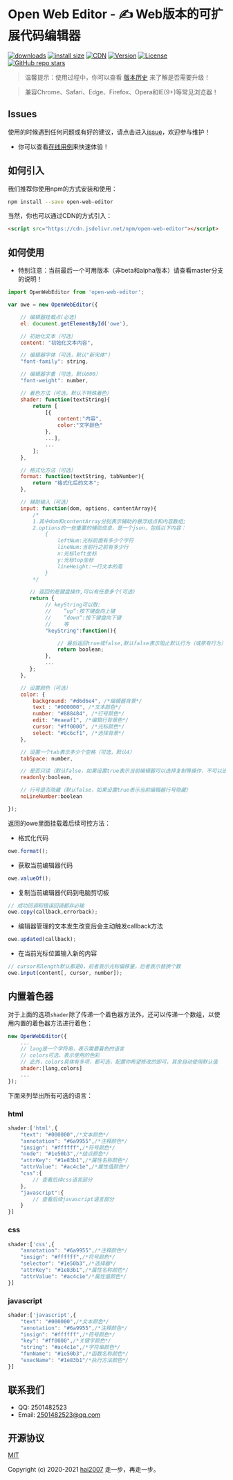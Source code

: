 # Open Web Editor - ✍️ Web版本的可扩展代码编辑器

<p>
  <a href="https://hai2007.gitee.io/npm-downloads?interval=7&packages=open-web-editor"><img src="https://img.shields.io/npm/dm/open-web-editor.svg" alt="downloads"></a>
  <a href="https://packagephobia.now.sh/result?p=open-web-editor"><img src="https://packagephobia.now.sh/badge?p=open-web-editor" alt="install size"></a>
  <a href="https://www.jsdelivr.com/package/npm/open-web-editor"><img src="https://data.jsdelivr.com/v1/package/npm/open-web-editor/badge" alt="CDN"></a>
  <a href="https://www.npmjs.com/package/open-web-editor"><img src="https://img.shields.io/npm/v/open-web-editor.svg" alt="Version"></a>
  <a href="https://github.com/hai2007/Open-Web-Editor/blob/master/LICENSE"><img src="https://img.shields.io/npm/l/open-web-editor.svg" alt="License"></a>
  <a href="https://github.com/hai2007/Open-Web-Editor" target='_blank'>
        <img alt="GitHub repo stars" src="https://img.shields.io/github/stars/hai2007/Open-Web-Editor?style=social">
    </a>
</p>

> 温馨提示：使用过程中，你可以查看 [版本历史](./CHANGELOG) 来了解是否需要升级！

> 兼容Chrome、Safari、Edge、Firefox、Opera和IE(9+)等常见浏览器！

## Issues
使用的时候遇到任何问题或有好的建议，请点击进入[issue](https://github.com/hai2007/Open-Web-Editor/issues)，欢迎参与维护！

- 你可以查看[在线用例](https://hai2007.gitee.io/open-web-editor/test/index.html)来快速体验！

## 如何引入

我们推荐你使用npm的方式安装和使用：

```bash
npm install --save open-web-editor
```

当然，你也可以通过CDN的方式引入：

```html
<script src="https://cdn.jsdelivr.net/npm/open-web-editor"></script>
```

## 如何使用

- 特别注意：当前最后一个可用版本（非beta和alpha版本）请查看master分支的说明！

```js
import OpenWebEditor from 'open-web-editor';

var owe = new OpenWebEditor({

    // 编辑器挂载点(必选)
    el: document.getElementById('owe'),

    // 初始化文本（可选）
    content: "初始化文本内容",

    // 编辑器字体（可选，默认"新宋体"）
    "font-family": string,

    // 编辑器字重（可选，默认600）
    "font-weight": number,

    // 着色方法（可选，默认不特殊着色）
    shader: function(textString){
        return [
            [{
                content:"内容",
                color:"文字颜色"
            },
            ...],
            ...
        ];
    },

    // 格式化方法（可选）
    format: function(textString, tabNumber){
        return "格式化后的文本";
    },

    // 辅助输入（可选）
    input: function(dom, options, contentArray){
        /*
        1.其中dom和contentArray分别表示辅助的悬浮结点和内容数组;
        2.options的一些重要的辅助信息，是一个json，包括以下内容：
            {
                leftNum:光标前面有多少个字符
                lineNum:当前行之前有多少行
                x:光标left坐标
                y:光标top坐标
                lineHeight:一行文本的高
            }
        */

       // 返回的是键盘操作,可以有任意多个(可选)
       return {
            // keyString可以取:
            //    ”up“:按下键盘向上键
            //    ”down“:按下键盘向下键
            //    等
            "keyString":function(){

                // 最后返回true或false,默认false表示阻止默认行为（或原有行为）
                return boolean;
            },
            ...
       };
    },

    // 设置颜色（可选）
    color: {
        background: "#d6d6e4", /*编辑器背景*/
        text : "#000000", /*文本颜色*/
        number: "#888484", /*行号颜色*/
        edit: "#eaeaf1", /*编辑行背景色*/
        cursor: "#ff0000", /*光标颜色*/
        select: "#6c6cf1", /*选择背景*/
    },

    // 设置一个tab表示多少个空格（可选，默认4）
    tabSpace: number,

    // 是否只读（默认false，如果设置true表示当前编辑器可以选择复制等操作，不可以进行内容修改）
    readonly:boolean,

    // 行号是否隐藏（默认false，如果设置true表示当前编辑器行号隐藏）
    noLineNumber:boolean

});
```

返回的owe里面挂载着后续可控方法：

- 格式化代码

```js
owe.format();
```

- 获取当前编辑器代码

```js
owe.valueOf();
```

- 复制当前编辑器代码到电脑剪切板

```js
// 成功回调和错误回调都非必输
owe.copy(callback,errorback);
```

- 编辑器管理的文本发生改变后会主动触发callback方法

```js
owe.updated(callback);
```

- 在当前光标位置输入新的内容

```js
// cursor和length默认都是0，前者表示光标偏移量，后者表示替换个数
owe.input(content[, cursor, number]);
```

## 内置着色器

对于上面的选项```shader```除了传递一个着色器方法外，还可以传递一个数组，以使用内置的着色器方法进行着色：

```js
new OpenWebEditor({
    ...
    // lang是一个字符串，表示需要着色的语言
    // colors可选，表示使用的色彩
    // 此外，colors具体有多项，都可选，配置你希望修改的即可，其余自动使用默认值
    shader:[lang,colors]
    ...
});
```

下面来列举出所有可选的语言：

### html

```js
shader:['html',{
    "text": "#000000",/*文本颜色*/
    "annotation": "#6a9955",/*注释颜色*/
    "insign": "#ffffff",/*符号颜色*/
    "node": "#1e50b3",/*结点颜色*/
    "attrKey": "#1e83b1",/*属性名称颜色*/
    "attrValue": "#ac4c1e",/*属性值颜色*/
    "css":{
        // 查看后续css语言部分
    },
    "javascript":{
        // 查看后续javascript语言部分
    }
}]
```

### css

```js
shader:['css',{
    "annotation": "#6a9955",/*注释颜色*/
    "insign": "#ffffff",/*符号颜色*/
    "selector": "#1e50b3",/*选择器*/
    "attrKey": "#1e83b1",/*属性名称颜色*/
    "attrValue": "#ac4c1e"/*属性值颜色*/
}]
```

### javascript

```js
shader:['javascript',{
    "text": "#000000",/*文本颜色*/
    "annotation": "#6a9955",/*注释颜色*/
    "insign": "#ffffff",/*符号颜色*/
    "key": "#ff0000",/*关键字颜色*/
    "string": "#ac4c1e",/*字符串颜色*/
    "funName": "#1e50b3",/*函数名称颜色*/
    "execName": "#1e83b1"/*执行方法颜色*/
}]
```

## 联系我们

- QQ: 2501482523
- Email: 2501482523@qq.com

开源协议
---------------------------------------
[MIT](https://github.com/hai2007/Open-Web-Editor/blob/master/LICENSE)

Copyright (c) 2020-2021 [hai2007](https://hai2007.gitee.io/sweethome/) 走一步，再走一步。

